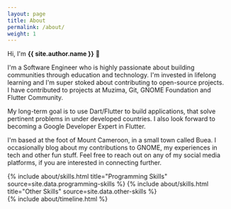 ```yaml
---
layout: page
title: About
permalink: /about/
weight: 1
---
```


<!-- # **About** -->

Hi, I'm **{{ site.author.name }}** :wave:

I'm a Software Engineer who is highly passionate about building communities through education and technology. I'm invested in lifelong learning and I'm super stoked about contributing to open-source projects.  
I have contributed to projects at Muzima, Git, GNOME Foundation and Flutter Community.

My long-term goal is to use Dart/Flutter to build applications, that solve pertinent problems in under developed countries. I also look forward to becoming a Google Developer Expert in Flutter.

I'm based at the foot of Mount Cameroon, in a small town called Buea.
I occasionally blog about my contributions to GNOME, my experiences in tech and other fun stuff. Feel free to reach out on any of my social media platforms, if you are interested in connecting further.

<!-- Since 2016, I have contributed to the growth of the tech ecosystem in Buea, Cameroon as a Co-organizer at [Google Developers Group](https://developers.google.com/community/gdg) and a [Women Techmakers](https://www.womentechmakers.com) Ambassador. I began as a volunteer, and a year later, I took up these leadership roles. I raised female membership from 15 to over 220 members. Also, I organized over [15 major events](https://www.meetup.com/GDG-Buea/events/past/) like Google I/O Extended, DevFest, International Women’s Day and Study jams. At the end of 2017, I was featured among the [50 Most Influential Young Cameroonians](https://www.camerbeaute.com/career/39r7ssshldnss5wltyg8mkph62shkf) by Avance in recognition of my contributions.

In 2018, I obtained a Bachelor of Technology degree in Software Engineering. I am dedicated to lifelong learning, as a result, I hold a Nanodegree in [Android Basics](https://graduation.udacity.com/nd803) among many other mini certifications. I seize every opportunity I get to learn new skills and equally improve on my current skills sets.

Immediately after graduation (November 2018), I got my first job as an operations manager at a tech startup. After 1 year and 3 months, I decided to focus on programming full time, so I quit this job and began polishing up my skills sets.

After 3 months, I began contributing to two open source organizations; GNOME and Git. In 2020, I became an [Outreachy](https://www.outreachy.org/) intern at the [GNOME](https://foundation.gnome.org) foundation. I added two features to GNOME’s Translation Editor to enable users to upload translation files and reserve translation modules directly from the Translation Editor. You can take a look at my [contributions ](https://gitlab.gnome.org/users/lkmandy/activity)


I believe education and technology are key tools that can alleviate poverty in Africa and make people live happier lives. As my contribution to this, I mentor students to learn programming or blend technology in their current career path. I put them on a 6 month plan, track their progress and come up with creative strategies to keep them motivated and focused on the goal. I began this initiative in April 2021 and so far, I have impacted the lives of 20 students. You can check out this little community on our [Slack group](https://join.slack.com/t/capla-io/shared_invite/zt-qpmvczvo-0VFbAKPCPBnnaLk9X377ag)
 -->

<div class="row">
{% include about/skills.html title="Programming Skills" source=site.data.programming-skills %}
{% include about/skills.html title="Other Skills" source=site.data.other-skills %}
</div>

<div class="row">
{% include about/timeline.html %}
</div>
